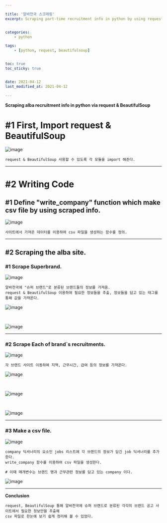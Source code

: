 ```yaml
---

title: '알바천국 스크래핑'
excerpt: Scraping part-time recruitment info in python by using request & BeautifulSoup.


categories:
    - python

tags:
    - [python, request, beautifulsoup]


toc: true
toc_sticky: true


date: 2021-04-12
last_modified_at: 2021-04-12

---
```


**Scraping alba recruitment info in python via request & BeautifulSoup**

# \#1 First, Import request & BeautifulSoup

![image](/assets/images/21_04_12_python/py_code_1.png)

```
request & BeautifulSoup 사용할 수 있도록 각 모듈을 import 해준다.
```

***

# \#2 Writing Code
## \#1 Define "write_company" function which make csv file by using scraped info.
![image](/assets/images/21_04_12_python/py_code_2.png)

```
사이트에서 가져온 데이터를 이용하여 csv 파일을 생성하는 함수를 정의. 
```

***

## \#2 Scraping the alba site.
### \#1 Scrape Superbrand.
![image](/assets/images/21_04_12_python/py_code_3.png)

```
알바천국에 "슈퍼 브랜드"로 분류된 브랜드들의 정보를 가져옴. 
request & BeautifulSoup 이용하여 필요한 정보들을 추출, 정보들을 담고 있는 태그를 통해 값을 가져온다.
```
![image](/assets/images/21_04_12_python/mainsuperbrand.png)

<br>

![image](/assets/images/21_04_12_python/impact.png)

***

### \#2 Scrape Each of brand`s recruitments.

![image](/assets/images/21_04_12_python/py_code_4.png)

```
각 브랜드 사이트 이동하여 지역, 근무시간, 급여 등의 정보를 가져온다.
```

![image](/assets/images/21_04_12_python/goodsbox_info.png)

<br>

![image](/assets/images/21_04_12_python/nomal_info.png)

<br>

![image](/assets/images/21_04_12_python/local.png)

***

### \#3 Make a csv file.

![image](/assets/images/21_04_12_python/py_code_5.png)

```
company 딕셔너리의 요소인 jobs 리스트에 각 브랜드의 정보가 담긴 job 딕셔너리를 추가한다.
write_company 함수를 이용하여 csv 파일을 생성한다. 

# 이때 매개변수는 브랜드 명과 근무관련 정보를 담고 있는 company 이다.
```
![image](/assets/images/21_04_12_python/csv.png)

***

**Conclusion**

```
request, BeautifulSoup 통해 알바천국에 슈퍼 브랜드로 분류된 각각의 브랜드 공고 사이트에서 필요한 정보만을 추출해
csv 파일로 한눈에 보기 쉽게 정리해 볼 수 있었다.
```
